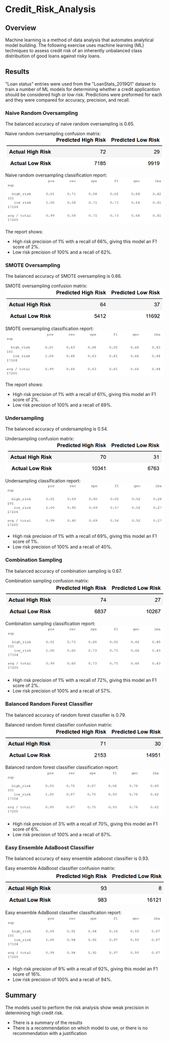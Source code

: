 # Credit_Risk_Analysis

## Overview
Machine learning is a method of data analysis that automates analytical model building. The following exercise uses machine learning (ML) techniques to assess credit risk of an inherently unbalanced class distribuition of good loans against risky loans.


## Results
"Loan status" entries were used from the "LoanStats_2019Q1" dataset to train a number of ML models for determining whether a credit applicantion should be considered high or low risk. Predictions were preformed for each and they were compared for accuracy, precision, and recall.

### Naive Random Oversampling

The balanced accuracy of naive random oversampling is 0.65.

Naive random oversampling confusion matrix:
![CM_NaiveRandomOversampling](https://github.com/jp3tty/Credit_Risk_Analysis/blob/main/Images/ConfusionMatrix_NaiveRandomOversample.PNG)

Naive random oversampling classification report:
![ClassReport_NaiveRandomOversampling](https://github.com/jp3tty/Credit_Risk_Analysis/blob/main/Images/ClassReport_NaiveRandomOversample.PNG)

The report shows:
* High risk precision of 1% with a recall of 66%, giving this model an F1 score of 2%.
* Low risk precision of 100% and a recall of 62%.


### SMOTE Oversampling

The balanced accuracy of SMOTE oversampling is 0.66.

SMOTE oversampling confusion matrix:
![CM_SMOTEOversampling](https://github.com/jp3tty/Credit_Risk_Analysis/blob/main/Images/ConfusionMatrix_SMOTE_Oversampling.PNG)

SMOTE oversampling classification report:
![ClassReport_SMOTEOversampling](https://github.com/jp3tty/Credit_Risk_Analysis/blob/main/Images/ClassReport_SMOTE_Oversampling.PNG)

The report shows:
* High risk precision of 1% with a recall of 61%, giving this model an F1 score of 2%.
* Low risk precision of 100% and a recall of 69%.



### Undersampling

The balanced accuracy of undersampling is 0.54.

Undersampling confusion matrix:
![CM_Undersampling](https://github.com/jp3tty/Credit_Risk_Analysis/blob/main/Images/ConfusionMatrix_Undersampling.PNG)

Undersampling classification report:
![ClassReport_Undersampling](https://github.com/jp3tty/Credit_Risk_Analysis/blob/main/Images/ClassRepot_Undersampling.PNG)

* High risk precision of 1% with a recall of 69%, giving this model an F1 score of 1%.
* Low risk precision of 100% and a recall of 40%.


### Combination Sampling

The balanced accuracy of combination sampling is 0.67.

Combination sampling confusion matrix:
![CM_CombinationSampling](https://github.com/jp3tty/Credit_Risk_Analysis/blob/main/Images/ConfusionMatrix_Combined.PNG)

Combination sampling classification report:
![ClassReport_CombinationSampling](https://github.com/jp3tty/Credit_Risk_Analysis/blob/main/Images/ClassReport_Combined.PNG)

* High risk precision of 1% with a recall of 72%, giving this model an F1 score of 2%.
* Low risk precision of 100% and a recall of 57%.


### Balanced Random Forest Classifier

The balanced accuracy of random forest classifier is 0.79.

Balanced random forest classifier confusion matrix:
![CM_BRFC](https://github.com/jp3tty/Credit_Risk_Analysis/blob/main/Images/ConfusionMatrix_BalancedRandomForestClassifier.PNG)


Balanced random forest classifier classification report:
![ClassReport_BRFC](https://github.com/jp3tty/Credit_Risk_Analysis/blob/main/Images/ClassRepot_BalancedRandomForestClassifier.PNG)

* High risk precision of 3% with a recall of 70%, giving this model an F1 score of 6%.
* Low risk precision of 100% and a recall of 87%.


### Easy Ensemble AdaBoost Classifier

The balanced accuracy of easy ensemble adaboost classifier is 0.93.

Easy ensemble AdaBoost classifier confusion matrix:
![CM_EEAC](https://github.com/jp3tty/Credit_Risk_Analysis/blob/main/Images/ConfusionMatrix_EasyEnsembleAdaBoostClassifier.PNG)

Easy ensemble AdaBoost classifier classification report:
![ClassReport_EEAC](https://github.com/jp3tty/Credit_Risk_Analysis/blob/main/Images/ClassReport_EasyEnsembleAdaBoostClassifier.PNG)

* High risk precision of 9% with a recall of 92%, giving this model an F1 score of 16%.
* Low risk precision of 100% and a recall of 94%.


## Summary
The models used to perform the risk analysis show weak precision in determining high credit risk. 

* There is a summary of the results
* There is a recommendation on which model to use, or there is no recommendation with a justification